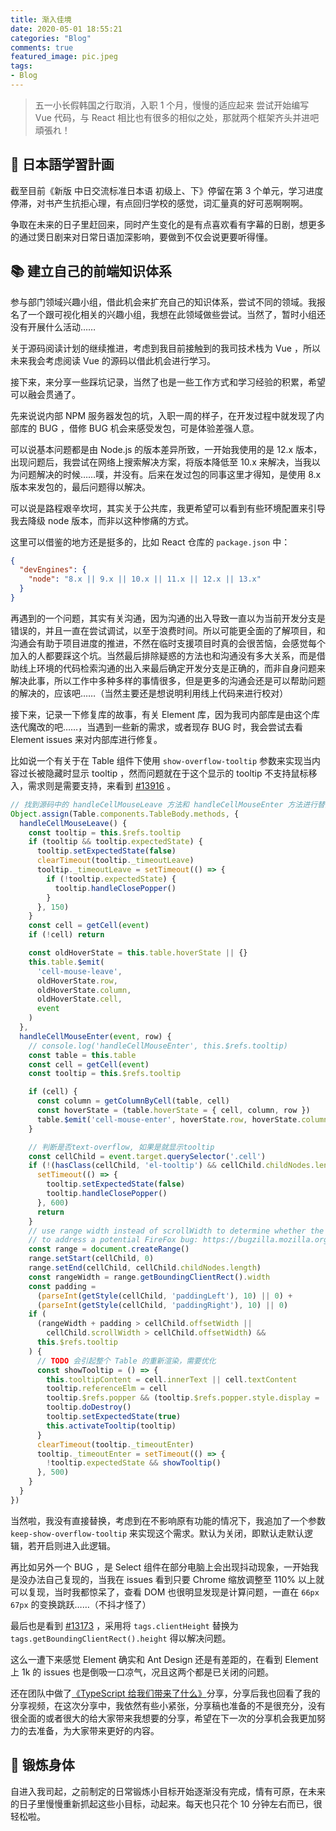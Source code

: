 ```yaml
---
title: 渐入佳境
date: 2020-05-01 18:55:21
categories: "Blog"
comments: true
featured_image: pic.jpeg
tags:
- Blog
---
```


<!-- no node -->

<!-- more -->

> 五一小长假韩国之行取消，入职 1 个月，慢慢的适应起来
> 尝试开始编写 Vue 代码，与 React 相比也有很多的相似之处，那就两个框架齐头并进吧
> 頑張れ！

## :notebook_with_decorative_cover: 日本語学習計画

截至目前《新版 中日交流标准日本语 初级上、下》停留在第 3 个单元，学习进度停滞，对书产生抗拒心理，有点回归学校的感觉，词汇量真的好可恶啊啊啊。

争取在未来的日子里赶回来，同时产生变化的是有点喜欢看有字幕的日剧，想更多的通过煲日剧来对日常日语加深影响，要做到不仅会说更要听得懂。

## :books: 建立自己的前端知识体系

参与部门领域兴趣小组，借此机会来扩充自己的知识体系，尝试不同的领域。我报名了一个跟可视化相关的兴趣小组，我想在此领域做些尝试。当然了，暂时小组还没有开展什么活动……

关于源码阅读计划的继续推进，考虑到我目前接触到的我司技术栈为 Vue ，所以未来我会考虑阅读 Vue 的源码以借此机会进行学习。

接下来，来分享一些踩坑记录，当然了也是一些工作方式和学习经验的积累，希望可以融会贯通了。

先来说说内部 NPM 服务器发包的坑，入职一周的样子，在开发过程中就发现了内部库的 BUG ，借修 BUG 机会来感受发包，可是体验差强人意。

可以说基本问题都是由 Node.js 的版本差异所致，一开始我使用的是 12.x 版本，出现问题后，我尝试在网络上搜索解决方案，将版本降低至 10.x 来解决，当我以为问题解决的时候……噗，并没有。后来在发过包的同事这里才得知，是使用 8.x 版本来发包的，最后问题得以解决。

可以说是路程艰辛坎坷，其实关于公共库，我更希望可以看到有些环境配置来引导我去降级 node 版本，而非以这种惨痛的方式。

这里可以借鉴的地方还是挺多的，比如 React 仓库的 `package.json` 中：

```json
{
  "devEngines": {
    "node": "8.x || 9.x || 10.x || 11.x || 12.x || 13.x"
  }
}
```

再遇到的一个问题，其实有关沟通，因为沟通的出入导致一直以为当前开发分支是错误的，并且一直在尝试调试，以至于浪费时间。所以可能更全面的了解项目，和沟通会有助于项目进度的推进，不然在临时支援项目时真的会很苦恼，会感觉每个加入的人都要踩这个坑。当然最后排除疑惑的方法也和沟通没有多大关系，而是借助线上环境的代码检索沟通的出入来最后确定开发分支是正确的，而非自身问题来解决此事，所以工作中多种多样的事情很多，但是更多的沟通会还是可以帮助问题的解决的，应该吧……（当然主要还是想说明利用线上代码来进行校对）

接下来，记录一下修复库的故事，有关 Element 库，因为我司内部库是由这个库迭代魔改的吧……，当遇到一些新的需求，或者现存 BUG 时，我会尝试去看 Element issues 来对内部库进行修复。

比如说一个有关于在 Table 组件下使用 `show-overflow-tooltip` 参数来实现当内容过长被隐藏时显示 tooltip ，然而问题就在于这个显示的 tooltip 不支持鼠标移入，需求则是需要支持，来看到 [#13916](https://github.com/ElemeFE/element/issues/13916#issuecomment-482022541) 。

```javascript
// 找到源码中的 handleCellMouseLeave 方法和 handleCellMouseEnter 方法进行替换即可
Object.assign(Table.components.TableBody.methods, {
  handleCellMouseLeave() {
    const tooltip = this.$refs.tooltip
    if (tooltip && tooltip.expectedState) {
      tooltip.setExpectedState(false)
      clearTimeout(tooltip._timeoutLeave)
      tooltip._timeoutLeave = setTimeout(() => {
        if (!tooltip.expectedState) {
          tooltip.handleClosePopper()
        }
      }, 150)
    }
    const cell = getCell(event)
    if (!cell) return

    const oldHoverState = this.table.hoverState || {}
    this.table.$emit(
      'cell-mouse-leave',
      oldHoverState.row,
      oldHoverState.column,
      oldHoverState.cell,
      event
    )
  },
  handleCellMouseEnter(event, row) {
    // console.log('handleCellMouseEnter', this.$refs.tooltip)
    const table = this.table
    const cell = getCell(event)
    const tooltip = this.$refs.tooltip

    if (cell) {
      const column = getColumnByCell(table, cell)
      const hoverState = (table.hoverState = { cell, column, row })
      table.$emit('cell-mouse-enter', hoverState.row, hoverState.column, hoverState.cell, event)
    }

    // 判断是否text-overflow, 如果是就显示tooltip
    const cellChild = event.target.querySelector('.cell')
    if (!(hasClass(cellChild, 'el-tooltip') && cellChild.childNodes.length)) {
      setTimeout(() => {
        tooltip.setExpectedState(false)
        tooltip.handleClosePopper()
      }, 600)
      return
    }
    // use range width instead of scrollWidth to determine whether the text is overflowing
    // to address a potential FireFox bug: https://bugzilla.mozilla.org/show_bug.cgi?id=1074543#c3
    const range = document.createRange()
    range.setStart(cellChild, 0)
    range.setEnd(cellChild, cellChild.childNodes.length)
    const rangeWidth = range.getBoundingClientRect().width
    const padding =
      (parseInt(getStyle(cellChild, 'paddingLeft'), 10) || 0) +
      (parseInt(getStyle(cellChild, 'paddingRight'), 10) || 0)
    if (
      (rangeWidth + padding > cellChild.offsetWidth ||
        cellChild.scrollWidth > cellChild.offsetWidth) &&
      this.$refs.tooltip
    ) {
      // TODO 会引起整个 Table 的重新渲染，需要优化
      const showTooltip = () => {
        this.tooltipContent = cell.innerText || cell.textContent
        tooltip.referenceElm = cell
        tooltip.$refs.popper && (tooltip.$refs.popper.style.display = 'none')
        tooltip.doDestroy()
        tooltip.setExpectedState(true)
        this.activateTooltip(tooltip)
      }
      clearTimeout(tooltip._timeoutEnter)
      tooltip._timeoutEnter = setTimeout(() => {
        !tooltip.expectedState && showTooltip()
      }, 500)
    }
  }
})
```

当然啦，我没有直接替换，考虑到在不影响原有功能的情况下，我追加了一个参数 `keep-show-overflow-tooltip` 来实现这个需求。默认为关闭，即默认走默认逻辑，若开启则进入此逻辑。

再比如另外一个 BUG ，是 Select 组件在部分电脑上会出现抖动现象，一开始我是没办法自己复现的，当我在 issues 看到只要 Chrome 缩放调整至 110% 以上就可以复现，当时我都惊呆了，查看 DOM 也很明显发现是计算问题，一直在 `66px` `67px` 的变换跳跃……（不抖才怪了）

最后也是看到 [#13173](https://github.com/ElemeFE/element/issues/13173#issuecomment-445740778) ，采用将 `tags.clientHeight` 替换为 `tags.getBoundingClientRect().height` 得以解决问题。

这么一遭下来感觉 Element 确实和 Ant Design 还是有差距的，在看到 Element 上 1k 的 issues 也是倒吸一口凉气，况且这两个都是已关闭的问题。

还在团队中做了[《TypeScript 给我们带来了什么》](https://github.com/zongzi531/daily-learning/blob/master/share/TypeScript%20%E7%BB%99%E6%88%91%E4%BB%AC%E5%B8%A6%E6%9D%A5%E4%BA%86%E4%BB%80%E4%B9%88.pdf)分享，分享后我也回看了我的分享视频，在这次分享中，我依然有些小紧张，分享稿也准备的不是很充分，没有很全面的或者很大的给大家带来我想要的分享，希望在下一次的分享机会我更加努力的去准备，为大家带来更好的内容。

## :horse_racing: 锻炼身体

自进入我司起，之前制定的日常锻炼小目标开始逐渐没有完成，情有可原，在未来的日子里慢慢重新抓起这些小目标，动起来。每天也只花个 10 分钟左右而已，很轻松啦。
